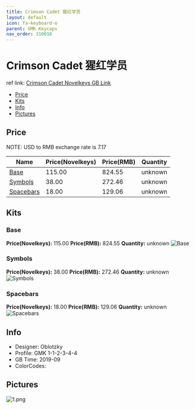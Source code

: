 ```yaml
---
title: Crimson Cadet 猩红学员
layout: default
icon: fa-keyboard-o
parent: GMK Keycaps
nav_order: 310010
---
```


# Crimson Cadet 猩红学员

ref link: [Crimson Cadet Novelkeys GB Link](https://novelkeys.xyz/collections/group-buys/products/gmk-crimson-cadet-gb)

* [Price](#price)
* [Kits](#kits)
* [Info](#info)
* [Pictures](#pictures)


## Price  
NOTE: USD to RMB exchange rate is 7.17

| Name          | Price(Novelkeys)    |  Price(RMB) | Quantity |
| ------------- | ------------ |  ---------- | -------- |
|[Base](#base)|115.00|824.55|unknown|
|[Symbols](#symbols)|38.00|272.46|unknown|
|[Spacebars](#spacebars)|18.00|129.06|unknown|


## Kits
### Base
**Price(Novelkeys):** 115.00    **Price(RMB):** 824.55    **Quantity:** unknown
<img src="{{ 'assets/images/gmk-keycaps/crimsoncadet/kits_pics/base.png' | relative_url }}" alt="Base" class="image featured">

### Symbols
**Price(Novelkeys):** 38.00    **Price(RMB):** 272.46    **Quantity:** unknown
<img src="{{ 'assets/images/gmk-keycaps/crimsoncadet/kits_pics/symbols.png' | relative_url }}" alt="Symbols" class="image featured">

### Spacebars
**Price(Novelkeys):** 18.00    **Price(RMB):** 129.06    **Quantity:** unknown
<img src="{{ 'assets/images/gmk-keycaps/crimsoncadet/kits_pics/spacebars.png' | relative_url }}" alt="Spacebars" class="image featured">


## Info
* Designer: Oblotzky
* Profile: GMK 1-1-2-3-4-4
* GB Time: 2019-09
* ColorCodes:  


## Pictures
<img src="{{ 'assets/images/gmk-keycaps/crimsoncadet/rendering_pics/1.png' | relative_url }}" alt="1.png" class="image featured">
